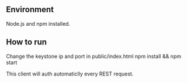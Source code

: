 ## Environment
Node.js and npm installed.

## How to run
Change the keystone ip and port in public/index.html
npm install && npm start

This client will auth automaticlly every REST request.



